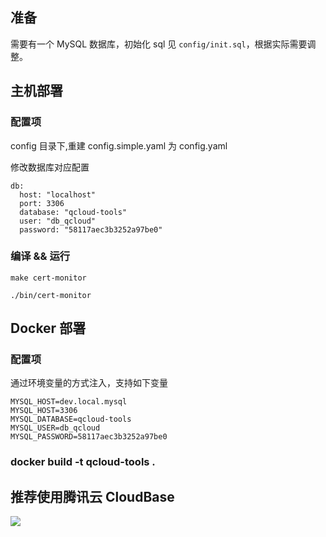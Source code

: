 ## 准备

需要有一个 MySQL 数据库，初始化 sql 见 `config/init.sql`，根据实际需要调整。

## 主机部署

### 配置项

config 目录下,重建 config.simple.yaml 为 config.yaml

修改数据库对应配置

```
db:
  host: "localhost"
  port: 3306
  database: "qcloud-tools"
  user: "db_qcloud"
  password: "58117aec3b3252a97be0"

```

### 编译 && 运行

```
make cert-monitor

./bin/cert-monitor
```

## Docker 部署

### 配置项

通过环境变量的方式注入，支持如下变量

```
MYSQL_HOST=dev.local.mysql
MYSQL_HOST=3306
MYSQL_DATABASE=qcloud-tools
MYSQL_USER=db_qcloud
MYSQL_PASSWORD=58117aec3b3252a97be0
```

### docker build -t qcloud-tools .

## 推荐使用腾讯云 CloudBase

[![](https://main.qcloudimg.com/raw/67f5a389f1ac6f3b4d04c7256438e44f.svg)](https://console.cloud.tencent.com/tcb/env/index?action=CreateAndDeployCloudBaseProject&appUrl=https%3A%2F%2Fgithub.com%2Factors315%2Fqcloud-tools&branch=master)